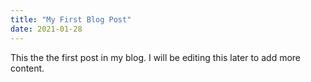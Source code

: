 ```yaml
---
title: "My First Blog Post"
date: 2021-01-28
---
```

This the the first post in my blog. I will be editing this later to add more content.
